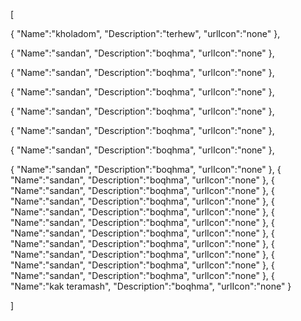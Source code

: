 [

   {
       "Name":"kholadom",
       "Description":"terhew",
       "urlIcon":"none"
   },

   {
       "Name":"sandan",
       "Description":"boqhma",
       "urlIcon":"none"
   },
   
   {
       "Name":"sandan",
       "Description":"boqhma",
       "urlIcon":"none"
   },
   
   {
       "Name":"sandan",
       "Description":"boqhma",
       "urlIcon":"none"
   },
   
   {
       "Name":"sandan",
       "Description":"boqhma",
       "urlIcon":"none"
   },
   
   {
       "Name":"sandan",
       "Description":"boqhma",
       "urlIcon":"none"
   },
   
   {
       "Name":"sandan",
       "Description":"boqhma",
       "urlIcon":"none"
   },
   
   {
       "Name":"sandan",
       "Description":"boqhma",
       "urlIcon":"none"
   },
   {
       "Name":"sandan",
       "Description":"boqhma",
       "urlIcon":"none"
   },
      {
       "Name":"sandan",
       "Description":"boqhma",
       "urlIcon":"none"
   },
      {
       "Name":"sandan",
       "Description":"boqhma",
       "urlIcon":"none"
   },
      {
       "Name":"sandan",
       "Description":"boqhma",
       "urlIcon":"none"
   },
      {
       "Name":"sandan",
       "Description":"boqhma",
       "urlIcon":"none"
   },
      {
       "Name":"sandan",
       "Description":"boqhma",
       "urlIcon":"none"
   },
      {
       "Name":"sandan",
       "Description":"boqhma",
       "urlIcon":"none"
   },
      {
       "Name":"sandan",
       "Description":"boqhma",
       "urlIcon":"none"
   },
      {
       "Name":"sandan",
       "Description":"boqhma",
       "urlIcon":"none"
   },
      {
       "Name":"sandan",
       "Description":"boqhma",
       "urlIcon":"none"
   },
      {
       "Name":"kak teramash",
       "Description":"boqhma",
       "urlIcon":"none"
   }
   
   
]

